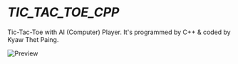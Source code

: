 # _TIC_TAC_TOE_CPP_
Tic-Tac-Toe with AI (Computer) Player. It's programmed by C++ &amp; coded by Kyaw Thet Paing.

![Preview](/repository/TicTacToe/preview.png?raw=true "Preview")

